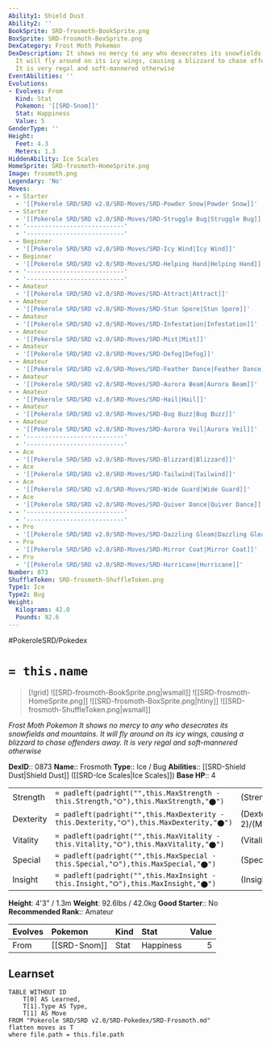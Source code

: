 ```yaml
---
Ability1: Shield Dust
Ability2: ''
BookSprite: SRD-frosmoth-BookSprite.png
BoxSprite: SRD-frosmoth-BoxSprite.png
DexCategory: Frost Moth Pokemon
DexDescription: It shows no mercy to any who desecrates its snowfields and mountains.
  It will fly around on its icy wings, causing a blizzard to chase offenders away.
  It is very regal and soft-mannered otherwise
EventAbilities: ''
Evolutions:
- Evolves: From
  Kind: Stat
  Pokemon: '[[SRD-Snom]]'
  Stat: Happiness
  Value: 5
GenderType: ''
Height:
  Feet: 4.3
  Meters: 1.3
HiddenAbility: Ice Scales
HomeSprite: SRD-frosmoth-HomeSprite.png
Image: frosmoth.png
Legendary: 'No'
Moves:
- - Starter
  - '[[Pokerole SRD/SRD v2.0/SRD-Moves/SRD-Powder Snow|Powder Snow]]'
- - Starter
  - '[[Pokerole SRD/SRD v2.0/SRD-Moves/SRD-Struggle Bug|Struggle Bug]]'
- - '---------------------------'
  - '---------------------------'
- - Beginner
  - '[[Pokerole SRD/SRD v2.0/SRD-Moves/SRD-Icy Wind|Icy Wind]]'
- - Beginner
  - '[[Pokerole SRD/SRD v2.0/SRD-Moves/SRD-Helping Hand|Helping Hand]]'
- - '---------------------------'
  - '---------------------------'
- - Amateur
  - '[[Pokerole SRD/SRD v2.0/SRD-Moves/SRD-Attract|Attract]]'
- - Amateur
  - '[[Pokerole SRD/SRD v2.0/SRD-Moves/SRD-Stun Spore|Stun Spore]]'
- - Amateur
  - '[[Pokerole SRD/SRD v2.0/SRD-Moves/SRD-Infestation|Infestation]]'
- - Amateur
  - '[[Pokerole SRD/SRD v2.0/SRD-Moves/SRD-Mist|Mist]]'
- - Amateur
  - '[[Pokerole SRD/SRD v2.0/SRD-Moves/SRD-Defog|Defog]]'
- - Amateur
  - '[[Pokerole SRD/SRD v2.0/SRD-Moves/SRD-Feather Dance|Feather Dance]]'
- - Amateur
  - '[[Pokerole SRD/SRD v2.0/SRD-Moves/SRD-Aurora Beam|Aurora Beam]]'
- - Amateur
  - '[[Pokerole SRD/SRD v2.0/SRD-Moves/SRD-Hail|Hail]]'
- - Amateur
  - '[[Pokerole SRD/SRD v2.0/SRD-Moves/SRD-Bug Buzz|Bug Buzz]]'
- - Amateur
  - '[[Pokerole SRD/SRD v2.0/SRD-Moves/SRD-Aurora Veil|Aurora Veil]]'
- - '---------------------------'
  - '---------------------------'
- - Ace
  - '[[Pokerole SRD/SRD v2.0/SRD-Moves/SRD-Blizzard|Blizzard]]'
- - Ace
  - '[[Pokerole SRD/SRD v2.0/SRD-Moves/SRD-Tailwind|Tailwind]]'
- - Ace
  - '[[Pokerole SRD/SRD v2.0/SRD-Moves/SRD-Wide Guard|Wide Guard]]'
- - Ace
  - '[[Pokerole SRD/SRD v2.0/SRD-Moves/SRD-Quiver Dance|Quiver Dance]]'
- - '---------------------------'
  - '---------------------------'
- - Pro
  - '[[Pokerole SRD/SRD v2.0/SRD-Moves/SRD-Dazzling Gleam|Dazzling Gleam]]'
- - Pro
  - '[[Pokerole SRD/SRD v2.0/SRD-Moves/SRD-Mirror Coat|Mirror Coat]]'
- - Pro
  - '[[Pokerole SRD/SRD v2.0/SRD-Moves/SRD-Hurricane|Hurricane]]'
Number: 873
ShuffleToken: SRD-frosmoth-ShuffleToken.png
Type1: Ice
Type2: Bug
Weight:
  Kilograms: 42.0
  Pounds: 92.6
---
```


#PokeroleSRD/Pokedex

# `= this.name`

> [!grid]
> ![[SRD-frosmoth-BookSprite.png|wsmall]]
> ![[SRD-frosmoth-HomeSprite.png]]
> ![[SRD-frosmoth-BoxSprite.png|htiny]]
> ![[SRD-frosmoth-ShuffleToken.png|wsmall]]


*Frost Moth Pokemon*
*It shows no mercy to any who desecrates its snowfields and mountains. It will fly around on its icy wings, causing a blizzard to chase offenders away. It is very regal and soft-mannered otherwise*

**DexID**:: 0873
**Name**:: Frosmoth
**Type**:: Ice / Bug
**Abilities**:: [[SRD-Shield Dust|Shield Dust]] ([[SRD-Ice Scales|Ice Scales]])
**Base HP**:: 4

|           |                                                                                        |                                          |
| --------- | -------------------------------------------------------------------------------------- | ---------------------------------------- |
| Strength  | `= padleft(padright("",this.MaxStrength - this.Strength,"⭘"),this.MaxStrength,"⬤")`    | (Strength::2)/(MaxStrength::4)   |
| Dexterity | `= padleft(padright("",this.MaxDexterity - this.Dexterity,"⭘"),this.MaxDexterity,"⬤")` | (Dexterity:: 2)/(MaxDexterity::4) |
| Vitality  | `= padleft(padright("",this.MaxVitality - this.Vitality,"⭘"),this.MaxVitality,"⬤")`    | (Vitality::2)/(MaxVitality::4)   |
| Special   | `= padleft(padright("",this.MaxSpecial - this.Special,"⭘"),this.MaxSpecial,"⬤")`       | (Special::3)/(MaxSpecial::7)     |
| Insight   | `= padleft(padright("",this.MaxInsight - this.Insight,"⭘"),this.MaxInsight,"⬤")`       | (Insight::2)/(MaxInsight::5)     |

**Height**: 4'3" / 1.3m
**Weight**: 92.6lbs / 42.0kg
**Good Starter**:: No
**Recommended Rank**:: Amateur

| Evolves   | Pokemon      | Kind   | Stat      |   Value |
|:----------|:-------------|:-------|:----------|--------:|
| From      | [[SRD-Snom]] | Stat   | Happiness |       5 |

## Learnset

```dataview
TABLE WITHOUT ID
    T[0] AS Learned,
    T[1].Type AS Type,
    T[1] AS Move
FROM "Pokerole SRD/SRD v2.0/SRD-Pokedex/SRD-Frosmoth.md"
flatten moves as T
where file.path = this.file.path
```
